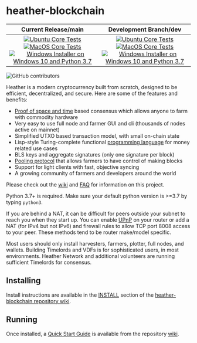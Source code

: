 # heather-blockchain

| Current Release/main | Development Branch/dev |
|         :---:          |          :---:         |
| [![Ubuntu Core Tests](https://github.com/Heather-Network/heather-blockchain/actions/workflows/build-test-ubuntu-core.yml/badge.svg)](https://github.com/Heather-Network/heather-blockchain/actions/workflows/build-test-ubuntu-core.yml) [![MacOS Core Tests](https://github.com/Heather-Network/heather-blockchain/actions/workflows/build-test-macos-core.yml/badge.svg)](https://github.com/Heather-Network/heather-blockchain/actions/workflows/build-test-macos-core.yml) [![Windows Installer on Windows 10 and Python 3.7](https://github.com/Heather-Network/heather-blockchain/actions/workflows/build-windows-installer.yml/badge.svg)](https://github.com/Heather-Network/heather-blockchain/actions/workflows/build-windows-installer.yml)  |  [![Ubuntu Core Tests](https://github.com/Heather-Network/heather-blockchain/actions/workflows/build-test-ubuntu-core.yml/badge.svg?branch=dev)](https://github.com/Heather-Network/heather-blockchain/actions/workflows/build-test-ubuntu-core.yml) [![MacOS Core Tests](https://github.com/Heather-Network/heather-blockchain/actions/workflows/build-test-macos-core.yml/badge.svg?branch=dev)](https://github.com/Heather-Network/heather-blockchain/actions/workflows/build-test-macos-core.yml) [![Windows Installer on Windows 10 and Python 3.7](https://github.com/Heather-Network/heather-blockchain/actions/workflows/build-windows-installer.yml/badge.svg?branch=dev)](https://github.com/Heather-Network/heather-blockchain/actions/workflows/build-windows-installer.yml) |

![GitHub contributors](https://img.shields.io/github/contributors/Heather-Network/heather-blockchain?logo=GitHub)

Heather is a modern cryptocurrency built from scratch, designed to be efficient, decentralized, and secure. Here are some of the features and benefits:
* [Proof of space and time](https://docs.google.com/document/d/1tmRIb7lgi4QfKkNaxuKOBHRmwbVlGL4f7EsBDr_5xZE/edit) based consensus which allows anyone to farm with commodity hardware
* Very easy to use full node and farmer GUI and cli (thousands of nodes active on mainnet)
* Simplified UTXO based transaction model, with small on-chain state
* Lisp-style Turing-complete functional [programming language](https://chialisp.com/) for money related use cases
* BLS keys and aggregate signatures (only one signature per block)
* [Pooling protocol](https://github.com/Heather-Network/heather-blockchain/wiki/Pooling-User-Guide) that allows farmers to have control of making blocks
* Support for light clients with fast, objective syncing
* A growing community of farmers and developers around the world

Please check out the [wiki](https://github.com/Heather-Network/heather-blockchain/wiki)
and [FAQ](https://github.com/Heather-Network/heather-blockchain/wiki/FAQ) for
information on this project.

Python 3.7+ is required. Make sure your default python version is >=3.7
by typing `python3`.

If you are behind a NAT, it can be difficult for peers outside your subnet to
reach you when they start up. You can enable
[UPnP](https://www.homenethowto.com/ports-and-nat/upnp-automatic-port-forward/)
on your router or add a NAT (for IPv4 but not IPv6) and firewall rules to allow
TCP port 8008 access to your peer.
These methods tend to be router make/model specific.

Most users should only install harvesters, farmers, plotter, full nodes, and wallets.
Building Timelords and VDFs is for sophisticated users, in most environments.
Heather Network and additional volunteers are running sufficient Timelords
for consensus.

## Installing

Install instructions are available in the
[INSTALL](https://github.com/Heather-Network/heather-blockchain/wiki/INSTALL)
section of the
[heather-blockchain repository wiki](https://github.com/Heather-Network/heather-blockchain/wiki).

## Running

Once installed, a
[Quick Start Guide](https://github.com/Heather-Network/heather-blockchain/wiki/Quick-Start-Guide)
is available from the repository
[wiki](https://github.com/Heather-Network/heather-blockchain/wiki).
